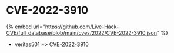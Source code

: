 # CVE-2022-3910
{% embed url="https://github.com/Live-Hack-CVE/full_database/blob/main/cves/2022/CVE-2022-3910.json" %}

* veritas501 ~> [CVE-2022-3910](https://www.alice-snow.ru/2022/database/cve-2022-3910/cve-2022-3910-veritas501)